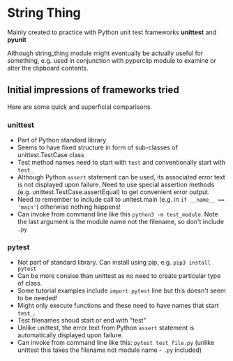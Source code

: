 # String Thing

Mainly created to practice with Python unit test frameworks **unittest** and **pyunit**

Although string_thing module might eventually be actually useful for something, e.g. used in conjunction with pyperclip module to examine or alter the clipboard contents.

## Initial impressions of frameworks tried
Here are some quick and superficial comparisons.

### unittest

- Part of Python standard library
- Seems to have fixed structure in form of sub-classes of unittest.TestCase class
- Test method names need to start with `test` and conventionally start with `test_`
- Although Python `assert` statement can be used, its associated error text is not displayed upon failure.  Need to use special assertion methods (e.g. unittest.TestCase.assertEqual) to get convenient error output. 
- Need to remember to include call to unitest.main (e.g. in `if __name__ == 'main'`) otherwise nothing happens!
- Can invoke from command line like this `python3 -m test_module`.  Note the last argument is the module name not the filename, so don't include `.py`

### pytest
- Not part of standard library. Can install using pip, e.g. `pip3 install pytest`
- Can be more consise than unittest as no need to create particular type of class.
- Some tutorial examples include `import pytest` line but this doesn't seem to be needed!
- Might only execute functions and these need to have names that start `test_`.
- Test filenames shoud start or end with "test" 
- Unlike unittest, the error text from Python `assert` statement is automatically displayed upon failure.
- Can invoke from command line like this: `pytest test_file.py` (unlike unittest this takes the filename not module name - `.py` included)